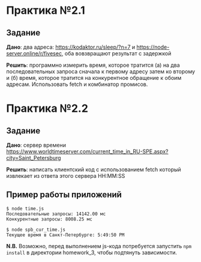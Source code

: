 # Практика №2.1

## Задание

**Дано**: два адреса: https://kodaktor.ru/sleep/?n=7 и https://node-server.online/r/fivesec, оба вовзвращают результат с задержкой

**Решить**:  программно измерить время, которое тратится (а) на два последовательных запроса сначала к первому адресу затем ко второму и (б) время, которое тратится на конкурентное обращение к обоим адресам. Использовать fetch и комбинатор промисов.

# Практика №2.2

## Задание

**Дано**: сервер времени https://www.worldtimeserver.com/current_time_in_RU-SPE.aspx?city=Saint_Petersburg

**Решить**:  написать клиентский код с использованием fetch который извлекает из ответа этого сервера HH:MM:SS 

## Пример работы приложений

```
$ node time.js 
Последовательные запросы: 14142.00 мс
Конкурентные запросы: 8008.25 мс

$ node spb_cur_time.js
Текущее время в Санкт-Петербурге: 5:49:50 PM
```

**N.B.** Возможно, перед выполнением js-кода потребуется запустить `npm install` в директории homework_3, чтобы подтянуть зависимости.
